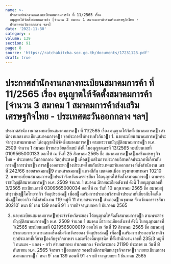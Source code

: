 ```yaml
---
name: >-
  ประกาศสำนักงานกลางทะเบียนสมาคมการค้า ที่ 11/2565 เรื่อง
  อนุญาตให้จัดตั้งสมาคมการค้า [จำนวน 3 สมาคม 1 สมาคมการค้าส่งเสริมเศรษฐกิจไทย -
  ประเทศตะวันออกกลาง ฯลฯ]
date: '2022-11-30'
category: ง
volume: 139
section: 91
page: 8
source: 'https://ratchakitcha.soc.go.th/documents/17231128.pdf'
draft: true
---
```


# ประกาศสำนักงานกลางทะเบียนสมาคมการค้า ที่ 11/2565 เรื่อง อนุญาตให้จัดตั้งสมาคมการค้า [จำนวน 3 สมาคม 1 สมาคมการค้าส่งเสริมเศรษฐกิจไทย - ประเทศตะวันออกกลาง ฯลฯ]

ประกาศสํานักงานกลางทะเบียนสมาคมการคา ที่ 11/2565 เรื่อง อนุญาตให้จัดตั้งสมาคมการคา สํานักงานกลางทะเบียนสมาคมการคา ขอประกาศให้ทราบทั่วกันวา 1. นายทะเบียนสมาคมการคาประจํากรุงเทพมหานคร ได้อนุญาตให้จัดตั้งสมาคมการคา ตามพระราชบัญญัติสมาคมการคา พ.ศ. 2509 จํานวน 1 สมาคม มีรายละเอียดสังเขป ดังนี้ ใบอนุญาตเลขที่ 13/2565 ทะเบียนเลขที่ 0109565000133 ออกให้ ณ วันที่ 25 สิงหาคม 2565 ชื่อ สมาคมการคาสงเสริมเศรษฐกิจไทย - ประเทศตะวันออกกลาง วัตถุประสงค เพื่อสงเสริมการประกอบวิสาหกิจประเภทที่เกี่ยวกับการคาการนําเขา การสงออกระหวางประเทศไทยกับประเทศตะวันออกกลาง ที่ตั้งสํานักงาน เลขที่ 242/66 ซอยสรณคมน9 ถนนสรณคมน แขวงสีกัน เขตดอนเมือง กรุงเทพมหานคร 10210 2. นายทะเบียนสมาคมการคาประจําจังหวัดนครราชสีมา ได้อนุญาตให้จัดตั้งสมาคมการคา ตามพระราชบัญญัติสมาคมการคา พ.ศ. 2509 จํานวน 1 สมาคม มีรายละเอียดสังเขป ดังนี้ ใบอนุญาตเลขที่ 3/2565 ทะเบียนเลขที่ 0309565000034 ออกให้ ณ วันที่ 10 พฤษภาคม 2565 ชื่อ สมาคมผู้บํารุงพันธุโคไทยวากิว วัตถุประสงค เพื่อสงเสริมการประกอบวิสาหกิจประเภทที่เกี่ยวกับโคเนื้อพันธุไทยวากิว ที่ตั้งสํานักงาน 119 หมู่ที่ 11 ตําบลสระจรเข อําเภอดานขุนทด จังหวัดนครราชสีมา 30210 ้ หนา 8 ่ เลม 139 ตอนที่ 91 ง ราชกิจจานุเบกษา 1 ธันวาคม 2565

3. นายทะเบียนสมาคมการคาประจําจังหวัดระยอง ได้อนุญาตให้จัดตั้งสมาคมการคา ตามพระราชบัญญัติสมาคมการคา พ.ศ. 2509 จํานวน 1 สมาคม มีรายละเอียดสังเขป ดังนี้ ใบอนุญาตเลขที่ 1/2565 ทะเบียนเลขที่ 0219565000019 ออกให้ ณ วันที่ 19 สิงหาคม 2565 ชื่อ สมาคมผู้ประกอบการอาหารและเครื่องดื่มจังหวัดระยอง วัตถุประสงค เพื่อสงเสริมการประกอบวิสาหกิจทุกประเภทที่เกี่ยวของกับธุรกิจอาหาร และเครื่องดื่มทุกชนิด ที่ตั้งสํานักงาน เลขที่ 235/3 หมู่ที่ 1 ถนนเพ - แกลง - กร่ํา ตําบลชากพง อําเภอแกลง จังหวัดระยอง 21190 ประกาศ ณ วันที่ 8 กันยายน พ.ศ. 2565 จิตรกร วองเขตกร รองอธิบดีกรมพัฒนาธุรกิจการคา นายทะเบียนกลางสมาคมการคา ้ หนา 9 ่ เลม 139 ตอนที่ 91 ง ราชกิจจานุเบกษา 1 ธันวาคม 2565
